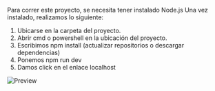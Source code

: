 Para correr este proyecto, se necesita tener instalado Node.js
Una vez instalado, realizamos lo siguiente:
1) Ubicarse en la carpeta del proyecto.
2) Abrir cmd o powershell en la ubicación del proyecto.
3) Escribimos npm install (actualizar repositorios o descargar dependencias)
4) Ponemos npm run dev
5) Damos click en el enlace localhost

![Preview](demo.gif)
